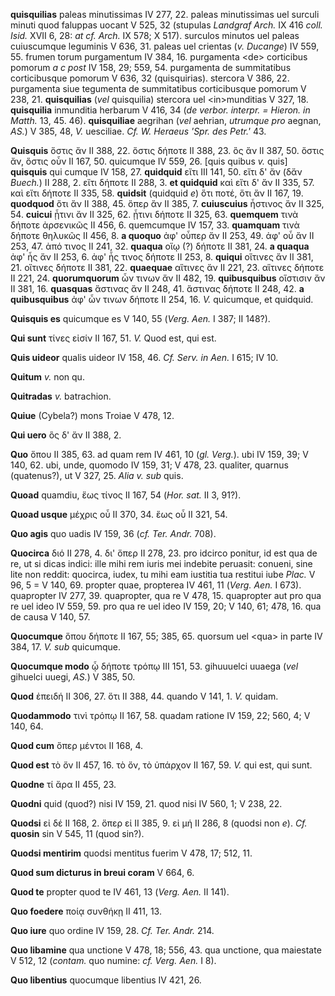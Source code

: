 **quisquilias** paleas minutissimas IV 277, 22. paleas minutissimas uel
surculi minuti quod faluppas uocant V 525, 32 (stupulas *Landgraf Arch.*
IX 416 *coll. Isid.* XVII 6, 28: *at cf. Arch.* IX 578; X 517). surculos
minutos uel paleas cuiuscumque leguminis V 636, 31. paleas uel crientas
(*v. Ducange*) IV 559, 55. frumen torum purgamentum IV 384, 16.
purgamenta \<de\> corticibus pomorum *a c post* IV 158, 29; 559, 54.
purgamenta de summitatibus corticibusque pomorum V 636, 32
(quisquirias). stercora V 386, 22. purgamenta siue tegumenta de
summitatibus corticibusque pomorum V 238, 21. **quisquilias** (*vel*
quisquilia) stercora uel \<in\>munditias V 327, 18. **quisquilia**
inmunditia herbarum V 416, 34 (*de verbor. interpr. = Hieron. in*
*Matth.* 13, 45. 46). **quisquiliae** aegrihan (*vel* aehrian, *utrumque
pro* aegnan, *AS.*) V 385, 48, *V.* uesciliae. *Cf. W. Heraeus 'Spr. des
Petr.'* 43.

**Quisquis** ὅστις ἄν II 388, 22. ὅστις δήποτε II 388, 23. ὃς ἄν II 387,
50. ὅστις ἄν, ὅστις οὖν II 167, 50. quicumque IV 559, 26. [quis
quibus *v.* quis] **quisquis** qui cumque IV 158, 27. **quidquid** εἴτι
III 141, 50. εἴτι δ' ἄν (δἄν *Buech.*) II 288, 2. εἴτι δήποτε II 288, 3.
**et quidquid** καὶ εἴτι δ' ἄν II 335, 57. καὶ εἴτι δήποτε II 335, 58.
**quidsit** (quidquid *e*) ὅτι ποτέ, ὅτι ἄν II 167, 19. **quodquod** ὅτι
ἄν II 388, 45. ὅπερ ἄν II 385, 7. **cuiuscuius** ἧστινος ἄν II 325, 54.
**cuicui** ᾗτινι ἄν II 325, 62. ᾗτινι δήποτε II 325, 63. **quemquem**
τινὰ δήποτε ἀρσενικῶς II 456, 6. quemcumque IV 157, 33. **quamquam**
τινὰ δήποτε θηλυκῶς II 456, 8. **a quoquo** ἀφ' οὗπερ ἄν II 253, 49. ἀφ'
οὗ ἄν II 253, 47. ἀπό τινος II 241, 32. **quaqua** οἵῳ (?) δήποτε II
381, 24. **a quaqua** ἀφ' ἧς ἄν II 253, 6. ἀφ' ἧς τινος δήποτε II 253,
8. **quiqui** οἵτινες ἄν II 381, 21. οἵτινες δήποτε II 381, 22.
**quaequae** αἵτινες ἄν II 221, 23. αἵτινες δήποτε II 221, 24.
**quorumquorum** ὧν τινων ἄν II 482, 19. **quibusquibus** οἵστισιν ἄν II
381, 16. **quasquas** ἅστινας ἄν II 248, 41. ἅστινας δήποτε II 248, 42.
**a quibusquibus** ἀφ' ὧν τινων δήποτε II 254, 16. *V.* quicumque, et
quidquid.

**Quisquis es** quicumque es V 140, 55 (*Verg. Aen.* I 387; II 148?).

**Qui sunt** τίνες εἰσίν II 167, 51. *V.* Quod est, qui est.

**Quis uideor** qualis uideor IV 158, 46. *Cf. Serv. in Aen.* I 615; IV
10.

**Quitum** *v.* non qu.

**Quitradas** *v.* batrachion.

**Quiue** (Cybela?) mons Troiae V 478, 12.

**Qui uero** ὃς δ' ἄν II 388, 2.

**Quo** ὅπου II 385, 63. ad quam rem IV 461, 10 (*gl. Verg.*). ubi IV
159, 39; V 140, 62. ubi, unde, quomodo IV 159, 31; V 478, 23. qualiter,
quarnus (quatenus?), ut V 327, 25. *Alia v. sub* quis.

**Quoad** quamdiu, ἕως τίνος II 167, 54 (*Hor. sat.* II 3, 91?).

**Quoad usque** μέχρις οὗ II 370, 34. ἕως οὗ II 321, 54.

**Quo agis** quo uadis IV 159, 36 (*cf. Ter. Andr.* 708).

**Quocirca** διό II 278, 4. δι' ὅπερ II 278, 23. pro idcirco ponitur, id
est qua de re, ut si dicas indici: ille mihi rem iuris mei indebite
peruasit: conueni, sine lite non reddit: quocirca, iudex, tu mihi eam
iustitia tua restitui iube *Plac.* V 96, 5 = V 140, 69. propter quae,
propterea IV 461, 11 (*Verg. Aen.* I 673). quapropter IV 277, 39.
quapropter, qua re V 478, 15. quapropter aut pro qua re uel ideo IV 559,
59. pro qua re uel ideo IV 159, 20; V 140, 61; 478, 16. qua de causa V
140, 57.

**Quocumque** ὅπου δήποτε II 167, 55; 385, 65. quorsum uel \<qua\> in
parte IV 384, 17. *V. sub* quicumque.

**Quocumque modo** ᾧ δήποτε τρόπῳ III 151, 53. gihuuuelci uuaega (*vel*
gihuelci uuegi, *AS.*) V 385, 50.

**Quod** ἐπειδή II 306, 27. ὅτι II 388, 44. quando V 141, 1. *V.*
quidam.

**Quodammodo** τινὶ τρόπῳ II 167, 58. quadam ratione IV 159, 22; 560, 4;
V 140, 64.

**Quod cum** ὅπερ μέντοι II 168, 4.

**Quod est** τὸ ὄν II 457, 16. τὸ ὄν, τὸ ὑπάρχον II 167, 59. *V.* qui
est, qui sunt.

**Quodne** τί ἄρα II 455, 23.

**Quodni** quid (quod?) nisi IV 159, 21. quod nisi IV 560, 1; V 238, 22.

**Quodsi** εἰ δέ II 168, 2. ὅπερ εἰ II 385, 9. εἰ μή II 286, 8 (quodsi
non *e*). *Cf.* **quosin** sin V 545, 11 (quod sin?).

**Quodsi mentirim** quodsi mentitus fuerim V 478, 17; 512, 11.

**Quod sum dicturus in breui coram** V 664, 6.

**Quod te** propter quod te IV 461, 13 (*Verg. Aen.* II 141).

**Quo foedere** ποίᾳ συνθήκῃ II 411, 13.

**Quo iure** quo ordine IV 159, 28. *Cf. Ter. Andr.* 214.

**Quo libamine** qua unctione V 478, 18; 556, 43. qua unctione, qua
maiestate V 512, 12 (*contam.* quo numine: *cf. Verg. Aen.* I 8).

**Quo libentius** quocumque libentius IV 421, 26.
